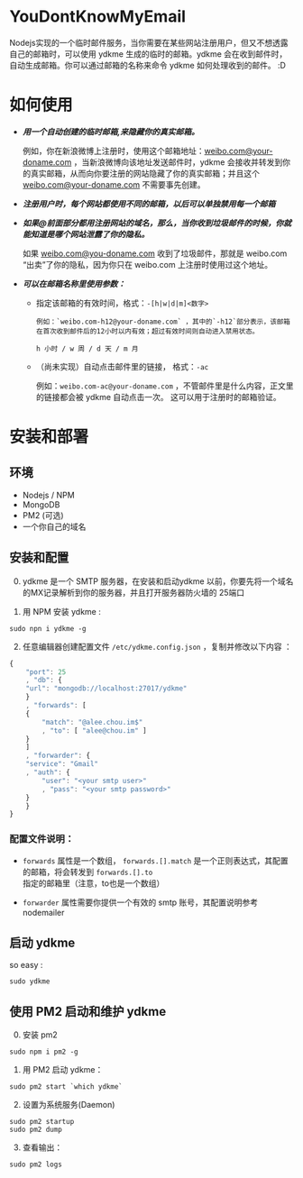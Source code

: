 YouDontKnowMyEmail
==================


Nodejs实现的一个临时邮件服务，当你需要在某些网站注册用户，但又不想透露自己的邮箱时，可以使用 ydkme 生成的临时的邮箱。ydkme 会在收到邮件时，自动生成邮箱。你可以通过邮箱的名称来命令 ydkme 如何处理收到的邮件。 :D



# 如何使用

* ___用一个自动创建的临时邮箱,来隐藏你的真实邮箱。___

  例如，你在新浪微博上注册时，使用这个邮箱地址：weibo.com@your-doname.com ，当新浪微博向该地址发送邮件时，ydkme 会接收并转发到你的真实邮箱，从而向你要注册的网站隐藏了你的真实邮箱；并且这个 weibo.com@your-doname.com 不需要事先创建。

* ___注册用户时，每个网站都使用不同的邮箱，以后可以单独禁用每一个邮箱___

* ___如果@前面部分都用注册网站的域名，那么，当你收到垃圾邮件的时候，你就能知道是哪个网站泄露了你的隐私。___

  如果 weibo.com@you-doname.com 收到了垃圾邮件，那就是 weibo.com “出卖”了你的隐私，因为你只在 weibo.com 上注册时使用过这个地址。

* ___可以在邮箱名称里使用参数：___
  
  * 指定该邮箱的有效时间，格式：`-[h|w|d|m]<数字>`

		例如：`weibo.com-h12@your-doname.com` ，其中的`-h12`部分表示，该邮箱在首次收到邮件后的12小时以内有效；超过有效时间则自动进入禁用状态。
   
		h 小时 / w 周 / d 天 / m 月

   * （尚未实现）自动点击邮件里的链接， 格式：`-ac`

		例如：`weibo.com-ac@your-doname.com` ，不管邮件里是什么内容，正文里的链接都会被 ydkme 自动点击一次。 这可以用于注册时的邮箱验证。
   


# 安装和部署

## 环境

* Nodejs / NPM
* MongoDB
* PM2 (可选)
* 一个你自己的域名


## 安装和配置

0. ydkme 是一个 SMTP 服务器，在安装和启动ydkme 以前，你要先将一个域名的MX记录解析到你的服务器，并且打开服务器防火墙的 25端口


1. 用 NPM 安装 ydkme :

```
sudo npn i ydkme -g
```

2. 任意编辑器创建配置文件 `/etc/ydkme.config.json` ，复制并修改以下内容 ：

```javascript
{
    "port": 25
    , "db": {
	"url": "mongodb://localhost:27017/ydkme"
    }
    , "forwards": [
	{
	    "match": "@alee.chou.im$"
	    , "to": [ "alee@chou.im" ]
	}
    ]
    , "forwarder": {
	"service": "Gmail"
	, "auth": {
	    "user": "<your smtp user>"
	    , "pass": "<your smtp password>"
	}
    }
}
```

### 配置文件说明：

* `forwards` 属性是一个数组， `forwards.[].match` 是一个正则表达式，其配置的邮箱，将会转发到 `forwards.[].to` 指定的邮箱里（注意，to也是一个数组）

* `forwarder` 属性需要你提供一个有效的 smtp 账号，其配置说明参考 nodemailer

## 启动 ydkme

so easy :

```
sudo ydkme
```

## 使用 PM2 启动和维护 ydkme

0. 安装 pm2

```
sudo npm i pm2 -g
```

1. 用 PM2 启动 ydkme：

```
sudo pm2 start `which ydkme`
```

2. 设置为系统服务(Daemon)

```
sudo pm2 startup
sudo pm2 dump
```

3. 查看输出：

```
sudo pm2 logs
```



